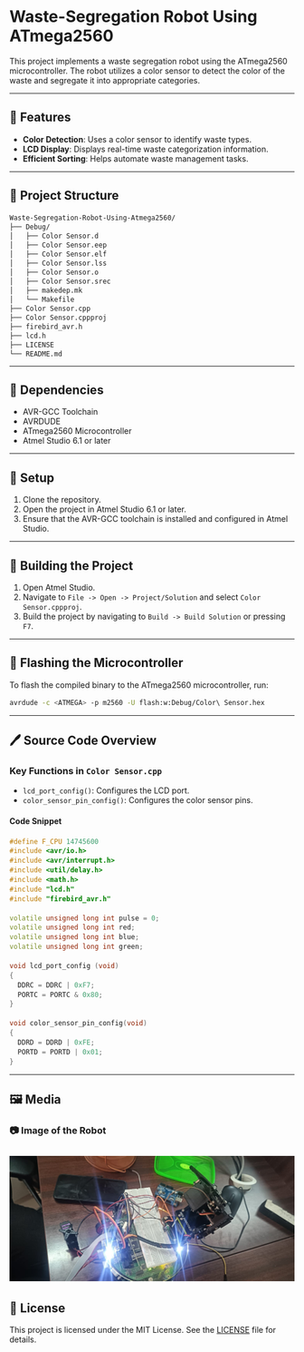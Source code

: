 # Waste-Segregation Robot Using ATmega2560


This project implements a waste segregation robot using the ATmega2560 microcontroller. The robot utilizes a color sensor to detect the color of the waste and segregate it into appropriate categories.

---

## 🚀 Features

- **Color Detection**: Uses a color sensor to identify waste types.
- **LCD Display**: Displays real-time waste categorization information.
- **Efficient Sorting**: Helps automate waste management tasks.

---

## 📂 Project Structure

```
Waste-Segregation-Robot-Using-Atmega2560/
├── Debug/
│   ├── Color Sensor.d
│   ├── Color Sensor.eep
│   ├── Color Sensor.elf
│   ├── Color Sensor.lss
│   ├── Color Sensor.o
│   ├── Color Sensor.srec
│   ├── makedep.mk
│   └── Makefile
├── Color Sensor.cpp
├── Color Sensor.cppproj
├── firebird_avr.h
├── lcd.h
├── LICENSE
└── README.md
```

---

## 🔧 Dependencies

- AVR-GCC Toolchain
- AVRDUDE
- ATmega2560 Microcontroller
- Atmel Studio 6.1 or later

---

## 📖 Setup

1. Clone the repository.
2. Open the project in Atmel Studio 6.1 or later.
3. Ensure that the AVR-GCC toolchain is installed and configured in Atmel Studio.

---

## 🔨 Building the Project

1. Open Atmel Studio.
2. Navigate to `File -> Open -> Project/Solution` and select `Color Sensor.cppproj`.
3. Build the project by navigating to `Build -> Build Solution` or pressing `F7`.

---

## 🚀 Flashing the Microcontroller

To flash the compiled binary to the ATmega2560 microcontroller, run:

```sh
avrdude -c <ATMEGA> -p m2560 -U flash:w:Debug/Color\ Sensor.hex
```

---

## 🖊️ Source Code Overview

### Key Functions in `Color Sensor.cpp`

- `lcd_port_config()`: Configures the LCD port.
- `color_sensor_pin_config()`: Configures the color sensor pins.

#### Code Snippet

```cpp
#define F_CPU 14745600
#include <avr/io.h>
#include <avr/interrupt.h>
#include <util/delay.h>
#include <math.h>
#include "lcd.h"
#include "firebird_avr.h"

volatile unsigned long int pulse = 0;
volatile unsigned long int red;
volatile unsigned long int blue;
volatile unsigned long int green;

void lcd_port_config (void)
{
  DDRC = DDRC | 0xF7;
  PORTC = PORTC & 0x80;
}

void color_sensor_pin_config(void)
{
  DDRD = DDRD | 0xFE;
  PORTD = PORTD | 0x01;
}
```

---

## 🖼️ Media

### 📷 Image of the Robot

## ![Robot Setup](Robot.jpg)

## 📃 License

This project is licensed under the MIT License. See the [LICENSE](LICENSE) file for details.
